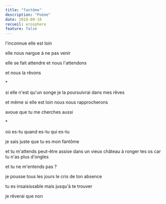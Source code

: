 ```yaml
---
title: "fantôme"
description: "Poème"
date: 2018-09-18
recueil: erosphere
feature: false
---
```


l'inconnue
elle est loin

elle nous nargue
à ne pas venir

elle se fait attendre et nous l'attendons

et nous la rêvons

\*

si elle n'est qu'un songe
je la poursuivrai dans mes rêves

et même si elle est loin
nous nous rapprocherons

avoue que tu me cherches aussi

\*

où es-tu
quand es-tu
qui es-tu

je sais juste que tu es mon fantôme

et tu m'attends peut-être assise dans un vieux château
à ronger tes os car tu n'as plus d'ongles

et tu ne m'entends pas ?

je pousse tous les jours le cris de ton absence

tu es insaisissable
mais jusqu'à te trouver

je rêverai que non
